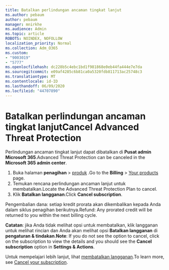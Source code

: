 ```yaml
---
title: Batalkan perlindungan ancaman tingkat lanjut
ms.author: pebaum
author: pebaum
manager: mnirkhe
ms.audience: Admin
ms.topic: article
ROBOTS: NOINDEX, NOFOLLOW
localization_priority: Normal
ms.collection: Adm_O365
ms.custom:
- "9003019"
- "5777"
ms.openlocfilehash: dc228b5c4ebc1bd1f981868e0eb44fa444e7e7da
ms.sourcegitcommit: e09af4285c6b81ca0a5320fdb811713ac25748c3
ms.translationtype: MT
ms.contentlocale: id-ID
ms.lasthandoff: 06/09/2020
ms.locfileid: "44707890"
---
```

# <a name="cancel-advanced-threat-protection"></a><span data-ttu-id="78ba2-102">Batalkan perlindungan ancaman tingkat lanjut</span><span class="sxs-lookup"><span data-stu-id="78ba2-102">Cancel Advanced Threat Protection</span></span>

<span data-ttu-id="78ba2-103">Perlindungan ancaman tingkat lanjut dapat dibatalkan di **Pusat admin Microsoft 365**.</span><span class="sxs-lookup"><span data-stu-id="78ba2-103">Advanced Threat Protection can be canceled in the **Microsoft 365 admin center**.</span></span>

1. <span data-ttu-id="78ba2-104">Buka halaman **penagihan**  >  [produk](https://go.microsoft.com/fwlink/p/?linkid=842054) .</span><span class="sxs-lookup"><span data-stu-id="78ba2-104">Go to the  **Billing** > [Your products](https://go.microsoft.com/fwlink/p/?linkid=842054) page.</span></span>
2. <span data-ttu-id="78ba2-105">Temukan rencana perlindungan ancaman lanjut untuk membatalkan.</span><span class="sxs-lookup"><span data-stu-id="78ba2-105">Locate the Advanced Threat Protection Plan to cancel.</span></span>
3. <span data-ttu-id="78ba2-106">Klik **Batalkan langganan**.</span><span class="sxs-lookup"><span data-stu-id="78ba2-106">Click **Cancel subscription**.</span></span>

<span data-ttu-id="78ba2-107">Pengembalian dana: setiap kredit prorata akan dikembalikan kepada Anda dalam siklus penagihan berikutnya.</span><span class="sxs-lookup"><span data-stu-id="78ba2-107">Refund: Any prorated credit will be returned to you within the next billing cycle.</span></span>

<span data-ttu-id="78ba2-108">**Catatan**: jika Anda tidak melihat opsi untuk membatalkan, klik langganan untuk melihat rincian dan Anda akan melihat opsi **Batalkan langganan** di **pengaturan & tindakan**.</span><span class="sxs-lookup"><span data-stu-id="78ba2-108">**Note**: If you do not see the option to cancel, click on the subscription to view the details and you should see the **Cancel subscription** option in **Settings & Actions**.</span></span>

<span data-ttu-id="78ba2-109">Untuk mempelajari lebih lanjut, lihat [membatalkan langganan](https://docs.microsoft.com/microsoft-365/commerce/subscriptions/cancel-your-subscription).</span><span class="sxs-lookup"><span data-stu-id="78ba2-109">To learn more, see [Cancel your subscription](https://docs.microsoft.com/microsoft-365/commerce/subscriptions/cancel-your-subscription).</span></span>
